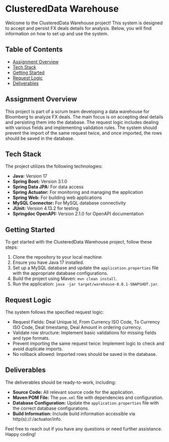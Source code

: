 # ClusteredData Warehouse

Welcome to the ClusteredData Warehouse project! This system is designed to accept and persist FX deals details for analysis. Below, you will find information on how to set up and use the system.

## Table of Contents

- [Assignment Overview](#assignment-overview)
- [Tech Stack](#tech-stack)
- [Getting Started](#getting-started)
- [Request Logic](#request-logic)
- [Deliverables](#deliverables)

## Assignment Overview

This project is part of a scrum team developing a data warehouse for Bloomberg to analyze FX deals. The main focus is on accepting deal details and persisting them into the database. The request logic includes dealing with various fields and implementing validation rules. The system should prevent the import of the same request twice, and once imported, the rows should be saved in the database.

## Tech Stack

The project utilizes the following technologies:

- **Java:** Version 17
- **Spring Boot:** Version 3.1.0
- **Spring Data JPA:** For data access
- **Spring Actuator:** For monitoring and managing the application
- **Spring Web:** For building web applications
- **MySQL Connector:** For MySQL database connectivity
- **JUnit:** Version 4.13.2 for testing
- **Springdoc OpenAPI:** Version 2.1.0 for OpenAPI documentation

## Getting Started

To get started with the ClusteredData Warehouse project, follow these steps:

1. Clone the repository to your local machine.
2. Ensure you have Java 17 installed.
3. Set up a MySQL database and update the `application.properties` file with the appropriate database configurations.
4. Build the project using Maven: `mvn clean install`.
5. Run the application: `java -jar target/warehouse-0.0.1-SNAPSHOT.jar`.

## Request Logic

The system follows the specified request logic:

- Request Fields: Deal Unique Id, From Currency ISO Code, To Currency ISO Code, Deal timestamp, Deal Amount in ordering currency.
- Validate row structure: Implement basic validations for missing fields and type formats.
- Prevent importing the same request twice: Implement logic to check and avoid duplicate imports.
- No rollback allowed: Imported rows should be saved in the database.

## Deliverables

The deliverables should be ready-to-work, including:

- **Source Code:** All relevant source code for the application.
- **Maven POM File:** The `pom.xml` file with dependencies and configuration.
- **Database Configuration:** Update the `application.properties` file with the correct database configurations.
- **Build Information:** Include build information accessible via http(s)://<hostname>:<port>/actuator/info.

Feel free to reach out if you have any questions or need further assistance. Happy coding!
